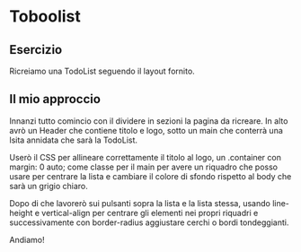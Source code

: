 Toboolist
===

## Esercizio

Ricreiamo una TodoList seguendo il layout fornito.

## Il mio approccio

Innanzi tutto comincio con il dividere in sezioni la pagina da ricreare. 
In alto avrò un Header che contiene titolo e logo, sotto un main che conterrà una lsita annidata che sarà la TodoList. 

Userò il CSS per allineare correttamente il titolo al logo, un .container con margin: 0 auto; come classe per il main per avere un riquadro che posso usare per centrare la lista e cambiare il colore di sfondo rispetto al body che sarà un grigio chiaro. 

Dopo di che lavorerò sui pulsanti sopra la lista e la lista stessa, usando line-height e vertical-align per centrare gli elementi nei propri riquadri e successivamente con border-radius aggiustare cerchi o bordi tondeggianti.

Andiamo!
